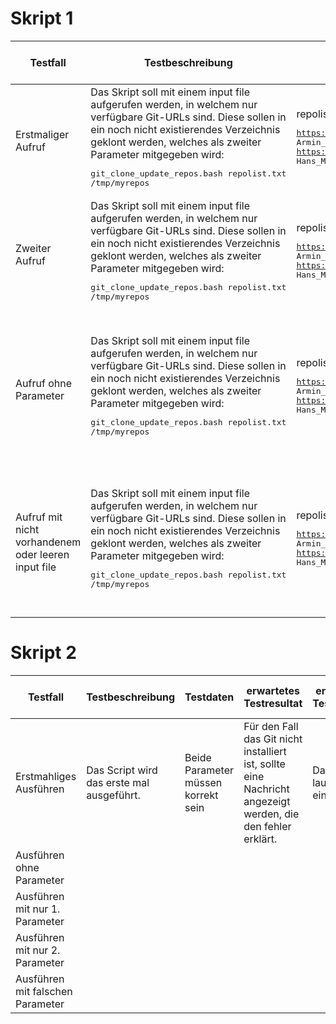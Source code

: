 # Skript 1

| Testfall                                            | Testbeschreibung                                                                                                                                                                                                                                                                          | Testdaten                                                                                                                                                                                        | erwartetes Testresultat                                                                                                                                                                                                                                          | erhaltenes Testresultat | Tester        | Testdatum und Teststatus |
| --------------------------------------------------- | ----------------------------------------------------------------------------------------------------------------------------------------------------------------------------------------------------------------------------------------------------------------------------------------- | ------------------------------------------------------------------------------------------------------------------------------------------------------------------------------------------------ | ---------------------------------------------------------------------------------------------------------------------------------------------------------------------------------------------------------------------------------------------------------------- | ----------------------- | ------------- | ------------------------ |
| Erstmaliger Aufruf                                  | Das Skript soll mit einem input file aufgerufen werden, in welchem nur verfügbare Git-URLs sind. Diese sollen in ein noch nicht existierendes Verzeichnis geklont werden, welches als zweiter Parameter mitgegeben wird:<pre>git_clone_update_repos.bash repolist.txt /tmp/myrepos</pre>  | repolist.txt mit folgendem Inhalt:<pre>https://gitlab.com/armindoerzbachtbz/m122_praxisarbeit Armin_Doerzbach<br>https://gitlab.com/wapdc/InfoSearch/Project-2017 Hans_Meier_Peter_Mueller</pre> | Falls das Verzeichnis nicht gefunden wird, soll gefragt werden, ob man eins erstellen möchte. Danach werden dort alle Repos geklont.                                                                                                                             | Bestanden               | Pascal Rieder | 30.06.2022               |
| Zweiter Aufruf                                      | Das Skript soll mit einem input file aufgerufen werden, in welchem nur verfügbare Git-URLs sind. Diese sollen in ein noch nicht existierendes Verzeichnis geklont werden, welches als zweiter Parameter mitgegeben wird:<pre>git_clone_update_repos.bash repolist.txt /tmp/myrepos </pre> | repolist.txt mit folgendem Inhalt:<pre>https://gitlab.com/armindoerzbachtbz/m122_praxisarbeit Armin_Doerzbach<br>https://gitlab.com/wapdc/InfoSearch/Project-2017 Hans_Meier_Peter_Mueller</pre> | Das Verzeichnis wird gefunden und die darin enthaltenen Repos werden gepullt anstatt geklont.                                                                                                                                                                    | Bestanden               | Pascal Rieder | 7.07.2022                |
| Aufruf ohne Parameter                               | Das Skript soll mit einem input file aufgerufen werden, in welchem nur verfügbare Git-URLs sind. Diese sollen in ein noch nicht existierendes Verzeichnis geklont werden, welches als zweiter Parameter mitgegeben wird:<pre>git_clone_update_repos.bash repolist.txt /tmp/myrepos </pre> | repolist.txt mit folgendem Inhalt:<pre>https://gitlab.com/armindoerzbachtbz/m122_praxisarbeit Armin_Doerzbach<br>https://gitlab.com/wapdc/InfoSearch/Project-2017 Hans_Meier_Peter_Mueller</pre> | Es gibt einen Error und eine kurze Info, wie die Benutzung der Parameter funktioniert.<br /><pre style="color:red">Error: parameters are not set</pre><br /><pre style="color:yellow">Usage: git_clone_update_repos.bash `<input file> <target directory>`</pre> | Bestanden               | Zakria Samma  | 11.07.2022               |
| Aufruf mit nicht vorhandenem oder leeren input file | Das Skript soll mit einem input file aufgerufen werden, in welchem nur verfügbare Git-URLs sind. Diese sollen in ein noch nicht existierendes Verzeichnis geklont werden, welches als zweiter Parameter mitgegeben wird:<pre>git_clone_update_repos.bash repolist.txt /tmp/myrepos </pre> | repolist.txt mit folgendem Inhalt:<pre>https://gitlab.com/armindoerzbachtbz/m122_praxisarbeit Armin_Doerzbach<br>https://gitlab.com/wapdc/InfoSearch/Project-2017 Hans_Meier_Peter_Mueller</pre> | Es gibt einen Error, dass das input file nicht existiert oder leer ist.<br /><pre style="color:red">Error: repolist.txt does not exist</pre><br />oder <br /><pre style="color:red">Error: repolist.txt is empty</pre><br />                                     | Bestanden               | Zakria Samma  | 11.07.2022               |

# Skript 2

| Testfall| Testbeschreibung| Testdaten| erwartetes Testresultat| erhaltenes Testresultat | Tester | Testdatum und Teststatus |
| ------------------ | --------------------------------------------------------------------------------------------------------------------------------------------------------------- | ----------------------------------------------------------------------------------------- | ---------------------------------------------------------------------------------------------------------------- | ----------------------- | ------ | ------------------------ |
| Erstmahliges Ausführen | Das Script wird das erste mal ausgeführt. | Beide Parameter müssen korrekt sein | Für den Fall das Git nicht installiert ist, sollte eine Nachricht angezeigt werden, die den fehler erklärt. | Das Script lauft einwandfrei | Jonathan Russ | 11.07.2022 |
| Ausführen ohne Parameter |  |  |  |  |  |  |
| Ausführen mit nur 1. Parameter |  |  |  |  |  |  |
| Ausführen mit nur 2. Parameter |  |  |  |  |  |  |
| Ausführen mit falschen Parameter |  |  |  |  |  |  |

